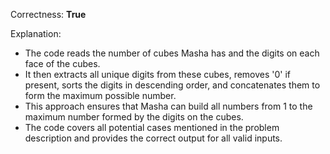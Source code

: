 Correctness: **True**

Explanation: 
- The code reads the number of cubes Masha has and the digits on each face of the cubes.
- It then extracts all unique digits from these cubes, removes '0' if present, sorts the digits in descending order, and concatenates them to form the maximum possible number.
- This approach ensures that Masha can build all numbers from 1 to the maximum number formed by the digits on the cubes.
- The code covers all potential cases mentioned in the problem description and provides the correct output for all valid inputs.